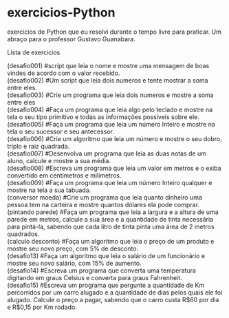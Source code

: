 # exercicios-Python
exercicios de Python que eu resolvi durante o tempo livre para praticar. Um abraço para o professor Gustavo Guanabara.

Lista de exercicios
<div text-align:right">
(desafio001) #script que leia o nome e mostre uma mensagem de boas vindes de acordo com o valor recebido.<br>
(desafio002) #Um script que leia dois numeros e tente mostrar a soma entre eles. <br>
(desafio003) #Crie um programa que leia dois numeros e mostre a soma entre eles<br>
(desafio004) #Faça um programa que leia algo pelo teclado e mostre na tela o seu tipo primitivo e todas as informações possíveis sobre ele.<br>
(desafio005) #Faça um programa que leia um número Inteiro e mostre na tela o seu sucessor e seu antecessor.<br>
(desafio006) #Crie um algoritmo que leia um número e mostre o seu dobro, triplo e raiz quadrada.<br>
(desafio007) #Desenvolva um programa que leia as duas notas de um aluno, calcule e mostre a sua média.<br>
(desafio008) #Escreva um programa que leia um valor em metros e o exiba convertido em centímetros e milímetros.<br>
(desafio009) #Faça um programa que leia um número Inteiro qualquer e mostre na tela a sua tabuada.<br>
(conversor moeda) #Crie um programa que leia quanto dinheiro uma pessoa tem na carteira e mostre quantos dólares ela pode comprar.<br>
(pintando parede) #Faça um programa que leia a largura e a altura de uma parede em metros, calcule a sua área e a quantidade de tinta necessária para pintá-la, sabendo que cada litro de tinta pinta uma área de 2 metros quadrados.<br>
(calculo desconto) #Faça um algoritmo que leia o preço de um produto e mostre seu novo preço, com 5% de desconto.<br>
(desafio13) #Faça um algoritmo que leia o salário de um funcionário e mostre seu novo salário, com 15% de aumento.<br>
(desafio14) #Escreva um programa que converta uma temperatura digitando em graus Celsius e converta para graus Fahrenheit.<br>
(desafio15) #Escreva um programa que pergunte a quantidade de Km percorridos por um carro alugado e a quantidade de dias pelos quais ele foi alugado. Calcule o preço a pagar, sabendo que o carro custa R$60 por dia e R$0,15 por Km rodado.<br>
</div>
